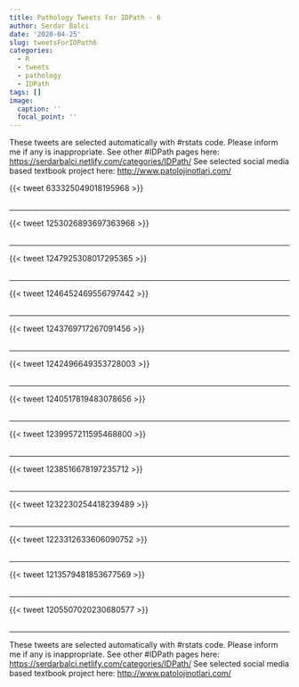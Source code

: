 ```yaml
---
title: Pathology Tweets For IDPath - 6
author: Serdar Balci
date: '2020-04-25'
slug: tweetsForIDPath6
categories:
  - R
  - tweets
  - pathology
  - IDPath
tags: []
image:
  caption: ''
  focal_point: ''
---
```



These tweets are selected automatically with #rstats code. Please inform me if any is inappropriate.
See other #IDPath pages here: https://serdarbalci.netlify.com/categories/IDPath/ 
See selected social media based textbook project here: http://www.patolojinotlari.com/

{{< tweet 633325049018195968 >}}
<br>
<br>
<hr>
{{< tweet 1253026893697363968 >}}
<br>
<br>
<hr>
{{< tweet 1247925308017295365 >}}
<br>
<br>
<hr>
{{< tweet 1246452469556797442 >}}
<br>
<br>
<hr>
{{< tweet 1243769717267091456 >}}
<br>
<br>
<hr>
{{< tweet 1242496649353728003 >}}
<br>
<br>
<hr>
{{< tweet 1240517819483078656 >}}
<br>
<br>
<hr>
{{< tweet 1239957211595468800 >}}
<br>
<br>
<hr>
{{< tweet 1238516678197235712 >}}
<br>
<br>
<hr>
{{< tweet 1232230254418239489 >}}
<br>
<br>
<hr>
{{< tweet 1223312633606090752 >}}
<br>
<br>
<hr>
{{< tweet 1213579481853677569 >}}
<br>
<br>
<hr>
{{< tweet 1205507020230680577 >}}
<br>
<br>
<hr>


These tweets are selected automatically with #rstats code. Please inform me if any is inappropriate.
See other #IDPath pages here: https://serdarbalci.netlify.com/categories/IDPath/ 
See selected social media based textbook project here: http://www.patolojinotlari.com/
